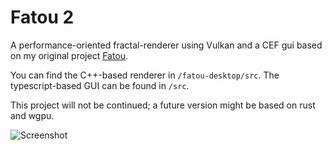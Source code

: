 # Fatou 2

A performance-oriented fractal-renderer using Vulkan and a CEF gui based on my original project [Fatou](https://github.com/Agapanthus/fatou).

You can find the C++-based renderer in `/fatou-desktop/src`. The typescript-based GUI can be found in `/src`.

This project will not be continued; a future version might be based on rust and wgpu.


![Screenshot](./screenshot.png)